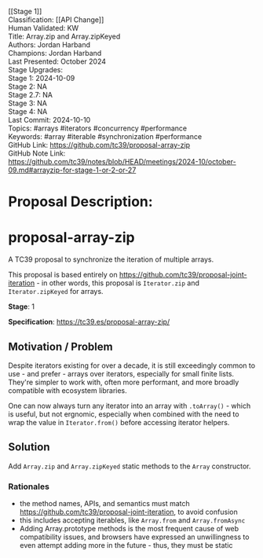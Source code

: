 [[Stage 1]]<br>Classification: [[API Change]]<br>Human Validated: KW<br>Title: Array.zip and Array.zipKeyed<br>Authors: Jordan Harband<br>Champions: Jordan Harband<br>Last Presented: October 2024<br>Stage Upgrades:<br>Stage 1: 2024-10-09  
Stage 2: NA  
Stage 2.7: NA  
Stage 3: NA  
Stage 4: NA<br>Last Commit: 2024-10-10<br>Topics: #arrays #iterators #concurrency #performance<br>Keywords: #array #iterable #synchronization #performance <br>GitHub Link: https://github.com/tc39/proposal-array-zip <br>GitHub Note Link: https://github.com/tc39/notes/blob/HEAD/meetings/2024-10/october-09.md#arrayzip-for-stage-1-or-2-or-27
# Proposal Description:
# proposal-array-zip

A TC39 proposal to synchronize the iteration of multiple arrays.

This proposal is based entirely on https://github.com/tc39/proposal-joint-iteration - in other words, this proposal is `Iterator.zip` and `Iterator.zipKeyed` for arrays.

**Stage**: 1

**Specification**: https://tc39.es/proposal-array-zip/

## Motivation / Problem

Despite iterators existing for over a decade, it is still exceedingly common to use - and prefer - arrays over iterators, especially for small finite lists. They're simpler to work with, often more performant, and more broadly compatible with ecosystem libraries.

One can now always turn any iterator into an array with `.toArray()` - which is useful, but not ergnomic, especially when combined with the need to wrap the value in `Iterator.from()` before accessing iterator helpers.

## Solution

Add `Array.zip` and `Array.zipKeyed` static methods to the `Array` constructor.

### Rationales

 - the method names, APIs, and semantics must match https://github.com/tc39/proposal-joint-iteration, to avoid confusion
  - this includes accepting iterables, like `Array.from` and `Array.fromAsync`
 - Adding Array.prototype methods is the most frequent cause of web compatibility issues, and browsers have expressed an unwillingness to even attempt adding more in the future - thus, they must be static
<br>